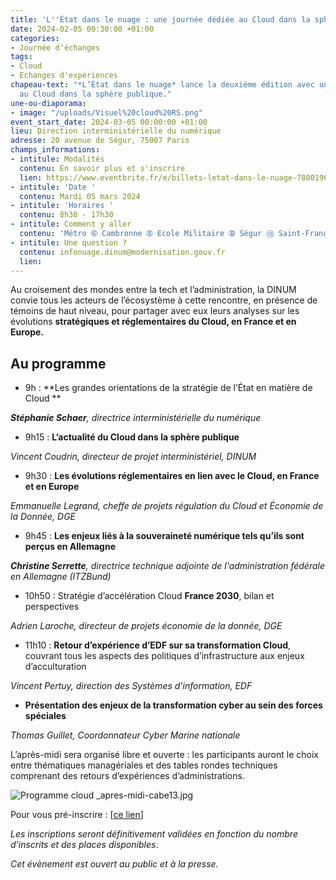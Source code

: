```yaml
---
title: 'L''État dans le nuage : une journée dédiée au Cloud dans la sphère publique'
date: 2024-02-05 09:30:00 +01:00
categories:
- Journée d'échanges
tags:
- Cloud
- Echanges d'expériences
chapeau-text: "*L’État dans le nuage* lance la deuxième édition avec une journée dédiée
  au Cloud dans la sphère publique."
une-ou-diaporama:
- image: "/uploads/Visuel%20cloud%20RS.png"
event_start_date: 2024-03-05 00:00:00 +01:00
lieu: Direction interministérielle du numérique
adresse: 20 avenue de Ségur, 75007 Paris
champs_informations:
- intitule: Modalités
  contenu: En savoir plus et s'inscrire
  lien: https://www.eventbrite.fr/e/billets-letat-dans-le-nuage-780019678857
- intitule: 'Date '
  contenu: Mardi 05 mars 2024
- intitule: 'Horaires '
  contenu: 8h30 - 17h30
- intitule: Comment y aller
  contenu: 'Métro ➅ Cambronne ➇ Ecole Militaire ➉ Ségur ⑬ Saint-François-Xavier '
- intitule: Une question ?
  contenu: infonuage.dinum@modernisation.gouv.fr
  lien: 
---
```


Au croisement des mondes entre la tech et l’administration, la DINUM convie tous les acteurs de l’écosystème à cette rencontre, en présence de témoins de haut niveau, pour partager avec eux leurs analyses sur les évolutions **stratégiques et réglementaires du Cloud, en France et en Europe.**

## Au programme

* 9h : **Les grandes orientations de la stratégie de l’État en matière de Cloud **

***Stéphanie Schaer**, directrice interministérielle du numérique*

* 9h15 : **L’actualité du Cloud dans la sphère publique**

*Vincent Coudrin, directeur de projet interministériel, DINUM*

* 9h30 : **Les évolutions réglementaires en lien avec le Cloud, en France et en Europe**

*Emmanuelle Legrand, cheffe de projets régulation du Cloud et Économie de la Donnée, DGE*

* 9h45 : **Les enjeux liés à la souveraineté numérique tels qu’ils sont perçus en Allemagne**

***Christine Serrette**, directrice technique adjointe de l'administration fédérale en Allemagne (ITZBund)*

* 10h50 : Stratégie d’accélération Cloud **France 2030**, bilan et perspectives

*Adrien Laroche, directeur de projets économie de la donnée, DGE*

* 11h10 : **Retour d’expérience d’EDF sur sa transformation Cloud**, couvrant tous les aspects des politiques d’infrastructure aux enjeux d’acculturation

*Vincent Pertuy, direction des Systèmes d’information, EDF*

* **Présentation des enjeux de la transformation cyber au sein des forces spéciales**

*Thomas Guillet, Coordonnateur Cyber Marine nationale*

L’après-midi sera organisé libre et ouverte : les participants auront le choix entre thématiques managériales et des tables rondes techniques comprenant des retours d’expériences d’administrations. 

![Programme cloud _apres-midi-cabe13.jpg](/uploads/Programme%20cloud%20_apres-midi-cabe13.jpg)

Pour vous pré-inscrire : [[ce lien](https://www.eventbrite.fr/e/billets-letat-dans-le-nuage-780019678857)]

*Les inscriptions seront définitivement validées en fonction du nombre d’inscrits et des places disponibles*.

*Cet évènement est ouvert au public et à la presse.*